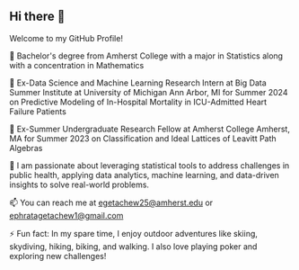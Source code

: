 ## Hi there 👋

Welcome to my GitHub Profile!

🏫 Bachelor's degree from Amherst College with a major in Statistics along with a concentration in Mathematics

🌱 Ex-Data Science and Machine Learning Research Intern at Big Data Summer Institute at University of Michigan Ann Arbor, MI for Summer 2024 on Predictive Modeling of In-Hospital Mortality in ICU-Admitted Heart Failure Patients

🌱 Ex-Summer Undergraduate Research Fellow at Amherst College Amherst, MA for Summer 2023 on Classification and Ideal Lattices of Leavitt Path Algebras

🌱 I am passionate about leveraging statistical tools to address challenges in public health, applying data analytics, machine learning, and data-driven insights to solve real-world problems.

📫 You can reach me at egetachew25@amherst.edu or ephratagetachew1@gmail.com

⚡ Fun fact: In my spare time, I enjoy outdoor adventures like skiing, skydiving, hiking, biking, and walking. I also love playing poker and exploring new challenges!
